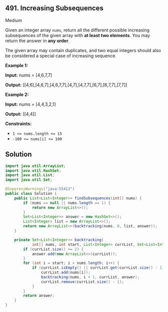 ## 491\. Increasing Subsequences

Medium

Given an integer array `nums`, return all the different possible increasing subsequences of the given array with **at least two elements**. You may return the answer in **any order**.

The given array may contain duplicates, and two equal integers should also be considered a special case of increasing sequence.

**Example 1:**

**Input:** nums = [4,6,7,7]

**Output:** [[4,6],[4,6,7],[4,6,7,7],[4,7],[4,7,7],[6,7],[6,7,7],[7,7]]

**Example 2:**

**Input:** nums = [4,4,3,2,1]

**Output:** [[4,4]]

**Constraints:**

*   `1 <= nums.length <= 15`
*   `-100 <= nums[i] <= 100`

## Solution

```java
import java.util.ArrayList;
import java.util.HashSet;
import java.util.List;
import java.util.Set;

@SuppressWarnings("java:S5413")
public class Solution {
    public List<List<Integer>> findSubsequences(int[] nums) {
        if (nums == null || nums.length == 1) {
            return new ArrayList<>();
        }
        Set<List<Integer>> answer = new HashSet<>();
        List<Integer> list = new ArrayList<>();
        return new ArrayList<>(backtracking(nums, 0, list, answer));
    }

    private Set<List<Integer>> backtracking(
            int[] nums, int start, List<Integer> currList, Set<List<Integer>> answer) {
        if (currList.size() >= 2) {
            answer.add(new ArrayList<>(currList));
        }
        for (int i = start; i < nums.length; i++) {
            if (currList.isEmpty() || currList.get(currList.size() - 1) <= nums[i]) {
                currList.add(nums[i]);
                backtracking(nums, i + 1, currList, answer);
                currList.remove(currList.size() - 1);
            }
        }
        return answer;
    }
}
```